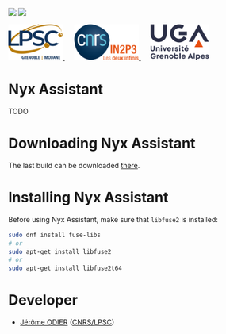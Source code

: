 [![][Build Status img]][Build Status]
[![][License img]][License]

<a href="http://lpsc.in2p3.fr/" target="_blank">
	<img src="./images/logo_lpsc.svg" alt="LPSC" height="72" />
</a>
&nbsp;&nbsp;&nbsp;&nbsp;
<a href="http://www.in2p3.fr/" target="_blank">
	<img src="./images/logo_in2p3.svg" alt="IN2P3" height="72" />
</a>
&nbsp;&nbsp;&nbsp;&nbsp;
<a href="http://www.univ-grenoble-alpes.fr/" target="_blank">
	<img src="./images/logo_uga.svg" alt="UGA" height="72" />
</a>

Nyx Assistant
=============

TODO

Downloading Nyx Assistant
=========================

The last build can be downloaded [there](https://gitlab.in2p3.fr/lpsc-kid/nyx-assistant/-/artifacts).

Installing Nyx Assistant
========================

Before using Nyx Assistant, make sure that `libfuse2` is installed:

```bash
sudo dnf install fuse-libs
# or
sudo apt-get install libfuse2
# or
sudo apt-get install libfuse2t64
```

Developer
=========

* [Jérôme ODIER](https://annuaire.in2p3.fr/4121-4467/jerome-odier) ([CNRS/LPSC](http://lpsc.in2p3.fr/))

[Build Status]:https://github.com/nyxlib/nyx-assistant/actions/workflows/deploy.yml
[Build Status img]:https://github.com/nyxlib/nyx-assistant/actions/workflows/deploy.yml/badge.svg

[License]:http://www.cecill.info/licences/Licence_CeCILL-C_V1-en.txt
[License img]:https://img.shields.io/badge/License-CeCILL_C-blue.svg
